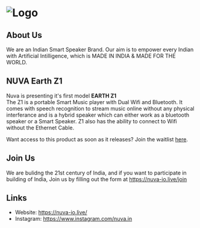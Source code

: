 # ![Logo](https://nuva-io.live/img/nuvab&w.png)
## About Us
We are an Indian Smart Speaker Brand. Our aim is to empower every Indian with Artificial Intilligence, which is MADE IN INDIA & MADE FOR THE WORLD.

## NUVA Earth Z1
Nuva is presenting it's first model <b>EARTH Z1</b>  
The Z1 is a portable Smart Music player with Dual Wifi and Bluetooth. It comes with speech recognition to stream music online without any physical interferance and is a hybrid speaker which can either work as a bluetooth speaker or a Smart Speaker. Z1 also has the ability to connect to Wifi without the Ethernet Cable.

Want access to this product as soon as it releases? Join the waitlist [here](https://nuva-io.live/product).

## Join Us
We are bulidng the 21st century of India, and if you want to participate in building of India, Join us by filling out the form at https://nuva-io.live/join  

## Links
- Website: https://nuva-io.live/
- Instagram: https://www.instagram.com/nuva.in
